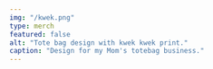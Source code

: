 ```yaml
---
img: "/kwek.png"
type: merch
featured: false
alt: "Tote bag design with kwek kwek print."
caption: "Design for my Mom's totebag business."
---
```

